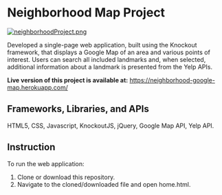 # Neighborhood Map Project  
[![neighborhoodProject.png](https://s13.postimg.org/5s8j7h1af/neighborhood_Project.png)](https://postimg.org/image/5s8j7h1ab/)  

Developed a single-page web application, built using the Knockout framework, that displays a Google Map of an area and various points of interest. Users can search all included landmarks and, when selected, additional information about a landmark is presented from the Yelp APIs.

**Live version of this project is available at:** https://neighborhood-google-map.herokuapp.com/
## Frameworks, Libraries, and APIs  
HTML5, CSS, Javascript, KnockoutJS, jQuery, Google Map API, Yelp API.  
## Instruction  
To run the web application:  
1. Clone or download this repository.  
2. Navigate to the cloned/downloaded file and open home.html.

